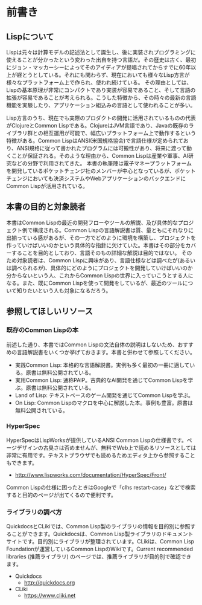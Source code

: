 # 前書き
## Lispについて
Lispは元々は計算モデルの記述法として誕生し、後に実装されプログラミングに使えることが分かったという変わった出自を持つ言語だ。その歴史は古く、最初にジョン・マッカーシーによってそのアイディアが提唱されてからすでに60年以上が経とうとしている。それにも関わらず、現在においても様々なLisp方言が様々なプラットフォーム上で作られ、使われ続けている。
その理由としては、Lispの基本原理が非常にコンパクトであり実装が容易であること、そして言語の拡張が容易であることが考えられる。こうした特徴から、その時々の最新の言語機能を実験したり、アプリケーション組込みの言語として使われることが多い。

Lisp方言のうち、現在でも実際のプロダクトの開発に活用されているものの代表がClojureとCommon Lispである。ClojureはJVM言語であり、Javaの既存のライブラリ群との相互運用が可能で、幅広いプラットフォーム上で動作するという特徴がある。Common LispはANSI(米国規格協会)で言語仕様が定められており、ANSI規格に従って書かれたプログラムには可搬性があり、将来に渡って動くことが保証される。そのような理由から、Common Lispは産業や軍事、AI研究などの分野で利用されてきた。
本書の執筆陣は電子マネープラットフォームを開発しているポケットチェンジ社のメンバーが中心となっているが、ポケットチェンジにおいても決済システムやWebアプリケーションのバックエンドにCommon Lispが活用されている。


## 本書の目的と対象読者

本書はCommon Lispの最近の開発フローやツールの解説、及び具体的なプロジェクト例で構成される。Common Lispの言語解説書は質、量ともにそれなりに出揃っている感があるが、その一方でどのように環境を構築し、プロジェクトを作っていけばいいのかという具体的な指針に欠けていた。本書はその部分をカバーすることを目的としており、言語そのもの詳細な解説は目的ではない。
そのため対象読者は、Common Lispに興味があり、言語仕様などは調べたが(あるいは調べられるが)、具体的にどのようにプロジェクトを開発していけばいいのか分からないという人、これからCommon Lispの世界に入っていこうとする人になる。また、既にCommon Lispを使って開発をしているが、最近のツールについて知りたいという人も対象になるだろう。

## 参照してほしいリソース

### 既存のCommon Lispの本

前述した通り、本書ではCommon Lispの文法自体の説明はしないため、おすすめの言語解説書をいくつか挙げておきます。本書と併わせて参照してください。

- 実践Common Lisp: 本格的な言語解説書。実例も多く最初の一冊に適している。原書は無料公開されている。
- 実用Common Lisp: 通称PAIP。古典的なAI開発を通じてCommon Lispを学ぶ。原書は無料公開されている。
- Land of Lisp: テキストベースのゲーム開発を通じてCommon Lispを学ぶ。
- On Lisp: Common Lispのマクロを中心に解説した本。事例も豊富。原書は無料公開されている。

### HyperSpec

HyperSpecはLispWorksが提供しているANSI Common Lispの仕様書です。ページデザインの古臭さは否めませんが、無料でWeb上で読めるリソースとしては非常に有用です。テキストブラウザでも読めるためエディタ上から参照することもできます。

- http://www.lispworks.com/documentation/HyperSpec/Front/

Common Lispの仕様に困ったときはGoogleで「clhs restart-case」などで検索すると目的のページが出てくるので便利です。

### ライブラリの調べ方

QuickdocsとCLikiでは、Common Lisp製のライブラリの情報を目的別に参照することができます。Quickdocsは、Common Lisp製ライブラリのドキュメントサイトです。目的別にライブラリが整理されています。CLikiは、Common Lisp Foundationが運営しているCommon LispのWikiです。Current recommended libraries (推薦ライブラリ) のページでは、推薦ライブラリが目的別で確認できます。

- Quickdocs
  * http://quickdocs.org
- CLiki
  * https://www.cliki.net

